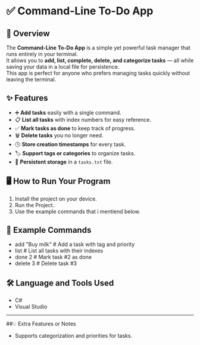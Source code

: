 # ✅ Command-Line To-Do App


## 📌 Overview
The **Command-Line To-Do App** is a simple yet powerful task manager that runs entirely in your terminal.  
It allows you to **add, list, complete, delete, and categorize tasks** — all while saving your data in a local file for persistence.  
This app is perfect for anyone who prefers managing tasks quickly without leaving the terminal.



## ✨ Features
- ➕ **Add tasks** easily with a single command.
- 📋 **List all tasks** with index numbers for easy reference.
- ✅ **Mark tasks as done** to keep track of progress.
-  🗑 **Delete tasks** you no longer need.
- 🕒 **Store creation timestamps** for every task.
- 🏷 **Support tags or categories** to organize tasks.
- 💾 **Persistent storage** in a `tasks.txt` file.



## 🖥 How to Run Your Program
1. Install the project on your device.
2. Run the Project.
3. Use the example commands that i mentiend below.



## 📖 Example Commands

- add "Buy milk"                         # Add a task with tag and priority
- list                                   # List all tasks with their indexes
- done 2                                 # Mark task #2 as done
- delete 3                               # Delete task #3




## 🛠 Language and Tools Used
- C#
- Visual Studio

---

##💡 Extra Features or Notes
- Supports categorization and priorities for tasks.

